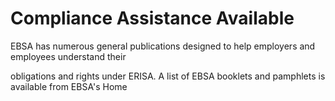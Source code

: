 # Compliance Assistance Available

EBSA has numerous general publications designed to help employers and employees understand their

obligations and rights under ERISA. A list of EBSA booklets and pamphlets is available from EBSA's Home